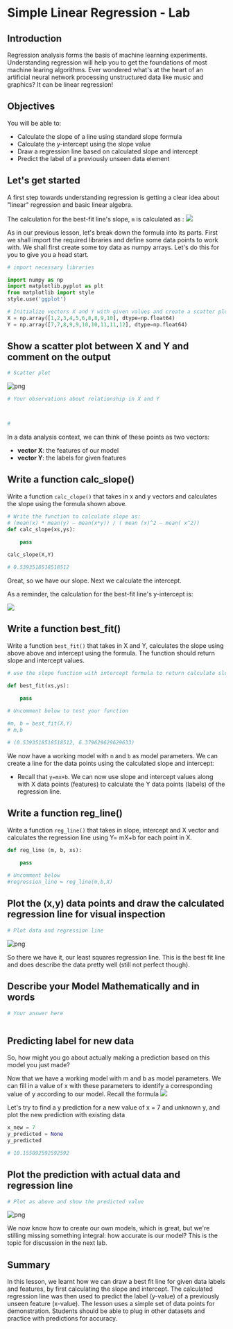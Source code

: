 
# Simple Linear Regression - Lab

## Introduction

Regression analysis forms the basis of machine learning experiments. Understanding regression will help you to get the foundations of most machine learing algorithms. Ever wondered what's at the heart of an artificial neural network processing unstructured data like music and graphics? It can be linear regression!


## Objectives

You will be able to:

* Calculate the slope of a line using standard slope formula 
* Calculate the y-intercept using the slope value
* Draw a regression line based on calculated slope and intercept
* Predict the label of a previously unseen data element

## Let's get started 

A first step towards understanding regression is getting a clear idea about "linear" regression and basic linear algebra. 

The calculation for the best-fit line's slope, `m` is calculated as :
![](best-fit-slope.png)


As in our previous lesson, let's break down the formula into its parts. First we shall import the required libraries and define some data points to work with. We shall first create some toy data as numpy arrays. Let's do this for you to give you a head start. 


```python
# import necessary libraries

import numpy as np
import matplotlib.pyplot as plt
from matplotlib import style
style.use('ggplot')

# Initialize vectors X and Y with given values and create a scatter plot
X = np.array([1,2,3,4,5,6,8,8,9,10], dtype=np.float64)
Y = np.array([7,7,8,9,9,10,10,11,11,12], dtype=np.float64)
```

## Show a scatter plot between X and Y and comment on the output 


```python
# Scatter plot

```


![png](index_files/index_3_0.png)



```python
# Your observations about relationship in X and Y 



#
```

In a data analysis context, we can think of these points as two vectors:

* **vector X**: the features of our model
* **vector Y**: the labels for given features

## Write a function calc_slope()

Write a function `calc_clope()` that takes in x and y vectors and calculates the slope using the formula shown above. 


```python
# Write the function to calculate slope as: 
# (mean(x) * mean(y) – mean(x*y)) / ( mean (x)^2 – mean( x^2))
def calc_slope(xs,ys):
    
    pass

calc_slope(X,Y)

# 0.5393518518518512
```

Great, so we have our slope. Next we calculate the intercept. 

As a reminder, the calculation for the best-fit line's y-intercept is:

![](best-fit-y-intercept.png)

## Write a function best_fit()

Write a function `best_fit()` that takes in X and Y, calculates the slope using above above  and intercept using the formula. The function should return slope and intercept values. 


```python
# use the slope function with intercept formula to return calculate slop and intercept from data points

def best_fit(xs,ys):
    
    pass

# Uncomment below to test your function

#m, b = best_fit(X,Y)
# m,b

# (0.5393518518518512, 6.379629629629633)
```

We now have a working model with `m` and `b` as model parameters. We can create a line for the data points using the calculated slope and intercept:

* Recall that `y=mx+b`. We can now use slope and intercept values along with X data points (features) to calculate the Y data points (labels) of the regression line. 

## Write a function reg_line() 

Write a function `reg_line()` that takes in slope, intercept and X vector and calculates the regression line using Y= mX+b for each point in X.


```python
def reg_line (m, b, xs):
    
    pass

# Uncomment below
#regression_line = reg_line(m,b,X)
```

## Plot the (x,y) data points and draw the calculated regression line for visual inspection


```python
# Plot data and regression line
```


![png](index_files/index_12_0.png)


So there we have it, our least squares regression line. This is the best fit line and does describe the data pretty well (still not perfect though). 

## Describe your Model Mathematically and in words


```python
# Your answer here



```

## Predicting label for new data

So, how might you go about actually making a prediction based on this model you just made?

Now that we have a working model with m and b as model parameters. We can fill in a value of x with these parameters to identify a corresponding value of y according to our model. Recall the formula 
![](pred.jpg)

Let's try to find a y prediction for a new value of x = 7 and unknown y, and plot the new prediction with existing data 


```python
x_new = 7
y_predicted = None
y_predicted

# 10.155092592592592
```

## Plot the prediction with actual data and regression line 


```python
# Plot as above and show the predicted value

```


![png](index_files/index_18_0.png)


We now know how to create our own models, which is great, but we're stilling missing something integral: how accurate is our model? This is the topic for discussion in the next lab.

## Summary

In this lesson, we learnt how we can draw a best fit line for given data labels and features, by first calculating the slope and intercept. The calculated regression line was then used to predict the label (y-value) of a previously unseen feature (x-value). The lesson uses a simple set of data points for demonstration. Students should be able to plug in other datasets and practice with predictions for accuracy. 
